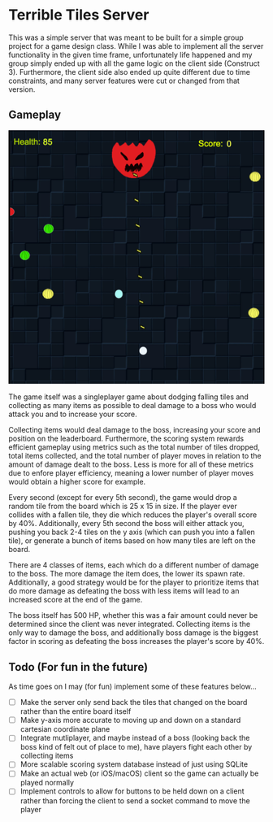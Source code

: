 # Terrible Tiles Server

This was a simple server that was meant to be built for a simple group project for a game design class. While I was able to implement all the server functionality in the given time frame, unfortunately life happened and my group simply ended up with all the game logic on the client side (Construct 3). Furthermore, the client side also ended up quite different due to time constraints, and many server features were cut or changed from that version.

## Gameplay

![Client side gameplay...](assets/game_ss.png)

The game itself was a singleplayer game about dodging falling tiles and collecting as many items as possible to deal damage to a boss who would attack you and to increase your score. 

Collecting items would deal damage to the boss, increasing your score and position on the leaderboard. Furthermore, the scoring system rewards efficient gameplay using metrics such as the total number of tiles dropped, total items collected, and the total number of player moves in relation to the amount of damage dealt to the boss. Less is more for all of these metrics due to enfore player efficiency, meaning a lower number of player moves would obtain a higher score for example.

Every second (except for every 5th second), the game would drop a random tile from the board which is 25 x 15 in size. If the player ever collides with a fallen tile, they die which reduces the player's overall score by 40%. Additionally, every 5th second the boss will either attack you, pushing you back 2-4 tiles on the y axis (which can push you into a fallen tile), or generate a bunch of items based on how many tiles are left on the board.

There are 4 classes of items, each which do a different number of damage to the boss. The more damage the item does, the lower its spawn rate. Additionally, a good strategy would be for the player to prioritize items that do more damage as defeating the boss with less items will lead to an increased score at the end of the game.

The boss itself has 500 HP, whether this was a fair amount could never be determined since the client was never integrated. Collecting items is the only way to damage the boss, and additionally boss damage is the biggest factor in scoring as defeating the boss increases the player's score by 40%.

## Todo (For fun in the future)

As time goes on I may (for fun) implement some of these features below...

- [ ] Make the server only send back the tiles that changed on the board rather than the entire board itself
- [ ] Make y-axis more accurate to moving up and down on a standard cartesian coordinate plane
- [ ] Integrate mutliplayer, and maybe instead of a boss (looking back the boss kind of felt out of place to me), have players fight each other by collecting items
- [ ] More scalable scoring system database instead of just using SQLite
- [ ] Make an actual web (or iOS/macOS) client so the game can actually be played normally
- [ ] Implement controls to allow for buttons to be held down on a client rather than forcing the client to send a socket command to move the player
